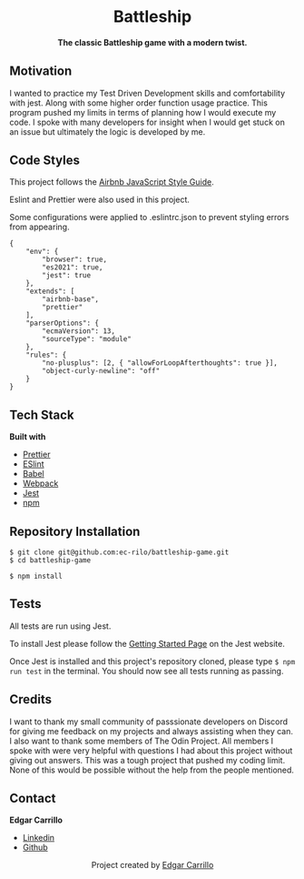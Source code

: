 
<h1 align="center">Battleship</h1>
<h4 align="center">The classic Battleship game with a modern twist.</h4>

## Motivation
I wanted to practice my Test Driven Development skills and comfortability with jest. Along with
some higher order function usage practice. This program pushed my limits in terms of planning
how I would execute my code. I spoke with many developers for insight when I would get stuck
on an issue but ultimately the logic is developed by me.

## Code Styles
This project follows the [Airbnb JavaScript Style Guide](https://github.com/airbnb/javascript).

Eslint and Prettier were also used in this project.

Some configurations were applied to .eslintrc.json to prevent styling errors from appearing.
```
{
    "env": {
        "browser": true,
        "es2021": true,
        "jest": true
    },
    "extends": [
        "airbnb-base",
        "prettier"
    ],
    "parserOptions": {
        "ecmaVersion": 13,
        "sourceType": "module"
    },
    "rules": {
        "no-plusplus": [2, { "allowForLoopAfterthoughts": true }],
        "object-curly-newline": "off"
    }
}
```

## Tech Stack
**Built with**
- [Prettier](https://prettier.io/)
- [ESlint](https://eslint.org/)
- [Babel](https://babeljs.io/)
- [Webpack](https://webpack.js.org/)
- [Jest](https://jestjs.io/docs/getting-started)
- [npm](https://www.npmjs.com/)

## Repository Installation
```
$ git clone git@github.com:ec-rilo/battleship-game.git
$ cd battleship-game

$ npm install
```

## Tests
All tests are run using Jest.

To install Jest please follow the [Getting Started Page](https://jestjs.io/docs/getting-started) on the
Jest website.

Once Jest is installed and this project's repository cloned, please type `$ npm run test` in the terminal.
You should now see all tests running as passing.

## Credits
I want to thank my small community of passsionate developers on Discord for giving me feedback on my projects
and always assisting when they can. I also want to thank some members of The Odin Project. All members I spoke
with were very helpful with questions I had about this project without giving out answers. This was a tough project
that pushed my coding limit. None of this would be possible without the help from the people mentioned.

## Contact
**Edgar Carrillo**
</br>
- [Linkedin](https://www.linkedin.com/in/ecarrillo046/)
- [Github](https://github.com/ec-rilo)


<p align="center">Project created by <a href="https://github.com/ec-rilo">Edgar Carrillo</a></p>
